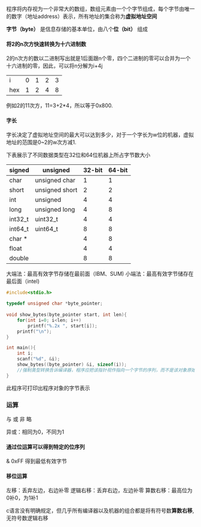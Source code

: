 
程序将内存视为一个非常大的数组，数组元素由一个个字节组成，每个字节由唯一的数字（地址address）表示，所有地址的集合称为**虚拟地址空间**

**字节（byte）** 是信息存储的基本单位，由八个**位（bit）** 组成

#### 将2的n次方快速转换为十六进制数

2的n次方的数以二进制写出就是1后面跟n个零，四个二进制的零可以合并为一个十六进制的零，因此，可以将n分解为i+4j

|     |     |     |     |     |
| --- | --- | --- | --- | --- |
| i   | 0   | 1   | 2   | 3   |
| hex | 1   | 2   | 4   | 8   |
例如2的11次方，11=3+2*4，所以等于0x800.

#### 字长

字长决定了虚拟地址空间的最大可以达到多少，对于一个字长为w位的机器，虚拟地址的范围是0~2的w次方减1.

下表展示了不同数据类型在32位和64位机器上所占字节数大小

| signed  | unsigned       | 32-bit | 64-bit |
| ------- | -------------- | ------ | ------ |
| char    | unsigned char  | 1      | 1      |
| short   | unsigned short | 2      | 2      |
| int     | unsigned       | 4      | 4      |
| long    | unsigned long  | 4      | 8      |
| int32_t | uint32_t       | 4      | 4      |
| int64_t | uint64_t       | 8      | 8      |
| char *  |                | 4      | 8      |
| float   |                | 4      | 4      |
| double  |                | 8      | 8      |
大端法：最高有效字节存储在最前面（IBM、SUM)
小端法：最高有效字节储存在最后面（intel)

```c
#include<stdio.h>

typedef unsigned char *byte_pointer;
  
void show_bytes(byte_pointer start, int len){
    for(int i=0; i<len; i++)
        printf("%.2x ", start[i]);
    printf("\n");
}

int main(){
    int i;
    scanf("%d", &i);
    show_bytes((byte_pointer) &i, sizeof(i));
    //强制类型转换告诉编译器，程序应把该指针视作指向一个字节的序列，而不是该对象原始的数据类型
}
```

此程序可打印出程序对象的字节表示

### 运算

与 或 非 略

异或：相同为0，不同为1

#### 通过位运算可以得到特定的位序列

& 0xFF 得到最低有效字节

#### 移位运算

左移：丢弃左边，右边补零
逻辑右移：丢弃右边，左边补零
算数右移：最高位为0补0，为1补1

c语言没有明确规定，但几乎所有编译器以及机器的组合都是将有符号数**算数右移**, 无符号数逻辑右移